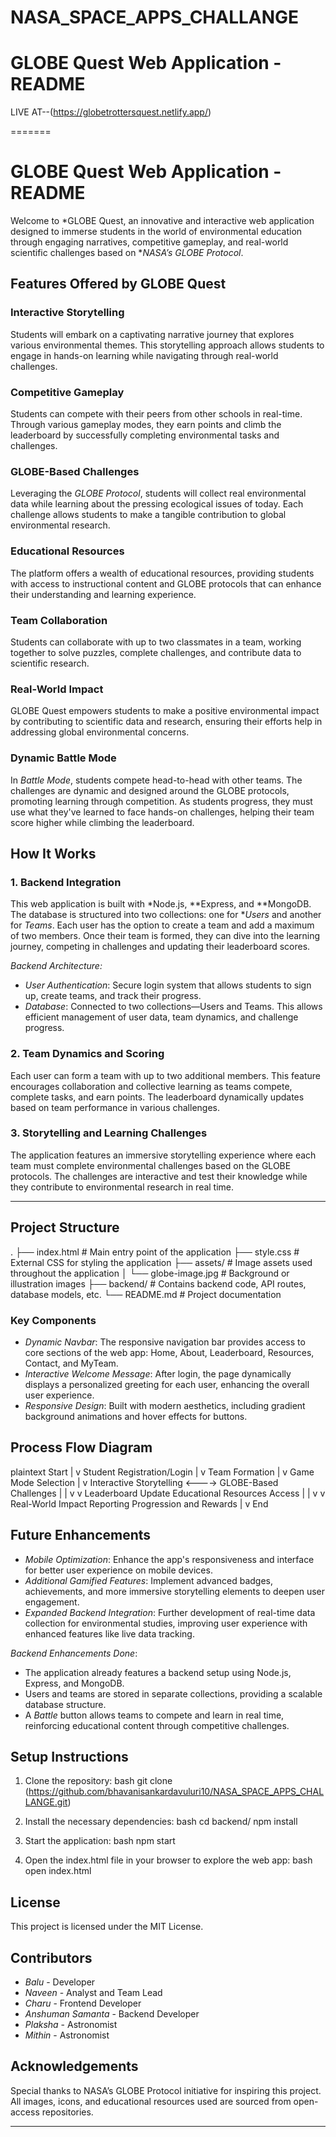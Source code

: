 # NASA_SPACE_APPS_CHALLANGE


# GLOBE Quest Web Application - README

LIVE AT--(https://globetrottersquest.netlify.app/)


=======
# GLOBE Quest Web Application - README


Welcome to *GLOBE Quest, an innovative and interactive web application designed to immerse students in the world of environmental education through engaging narratives, competitive gameplay, and real-world scientific challenges based on **NASA’s GLOBE Protocol*.

## Features Offered by GLOBE Quest

### Interactive Storytelling
Students will embark on a captivating narrative journey that explores various environmental themes. This storytelling approach allows students to engage in hands-on learning while navigating through real-world challenges.

### Competitive Gameplay
Students can compete with their peers from other schools in real-time. Through various gameplay modes, they earn points and climb the leaderboard by successfully completing environmental tasks and challenges.

### GLOBE-Based Challenges
Leveraging the *GLOBE Protocol*, students will collect real environmental data while learning about the pressing ecological issues of today. Each challenge allows students to make a tangible contribution to global environmental research.

### Educational Resources
The platform offers a wealth of educational resources, providing students with access to instructional content and GLOBE protocols that can enhance their understanding and learning experience.

### Team Collaboration
Students can collaborate with up to two classmates in a team, working together to solve puzzles, complete challenges, and contribute data to scientific research.

### Real-World Impact
GLOBE Quest empowers students to make a positive environmental impact by contributing to scientific data and research, ensuring their efforts help in addressing global environmental concerns.

### Dynamic Battle Mode
In *Battle Mode*, students compete head-to-head with other teams. The challenges are dynamic and designed around the GLOBE protocols, promoting learning through competition. As students progress, they must use what they've learned to face hands-on challenges, helping their team score higher while climbing the leaderboard.

## How It Works

### 1. Backend Integration
This web application is built with *Node.js, **Express, and **MongoDB. The database is structured into two collections: one for **Users* and another for *Teams*. Each user has the option to create a team and add a maximum of two members. Once their team is formed, they can dive into the learning journey, competing in challenges and updating their leaderboard scores.

*Backend Architecture:*
- *User Authentication*: Secure login system that allows students to sign up, create teams, and track their progress.
- *Database*: Connected to two collections—Users and Teams. This allows efficient management of user data, team dynamics, and challenge progress.
  
### 2. Team Dynamics and Scoring
Each user can form a team with up to two additional members. This feature encourages collaboration and collective learning as teams compete, complete tasks, and earn points. The leaderboard dynamically updates based on team performance in various challenges.

### 3. Storytelling and Learning Challenges
The application features an immersive storytelling experience where each team must complete environmental challenges based on the GLOBE protocols. The challenges are interactive and test their knowledge while they contribute to environmental research in real time.

---

## Project Structure


.
├── index.html            # Main entry point of the application
├── style.css             # External CSS for styling the application
├── assets/               # Image assets used throughout the application
│   └── globe-image.jpg   # Background or illustration images
├── backend/              # Contains backend code, API routes, database models, etc.
└── README.md             # Project documentation


### Key Components

- *Dynamic Navbar*: The responsive navigation bar provides access to core sections of the web app: Home, About, Leaderboard, Resources, Contact, and MyTeam.
- *Interactive Welcome Message*: After login, the page dynamically displays a personalized greeting for each user, enhancing the overall user experience.
- *Responsive Design*: Built with modern aesthetics, including gradient background animations and hover effects for buttons.

## Process Flow Diagram

plaintext
Start
   |
   v
Student Registration/Login
   |
   v
Team Formation
   |
   v
Game Mode Selection
   |
   v
Interactive Storytelling <----> GLOBE-Based Challenges
   |                                                             |
   v                                                            v
Leaderboard Update                Educational Resources Access
   |                                                             |
   v                                                            v
Real-World Impact Reporting       Progression and Rewards
   |
   v
End


## Future Enhancements

- *Mobile Optimization*: Enhance the app's responsiveness and interface for better user experience on mobile devices.
- *Additional Gamified Features*: Implement advanced badges, achievements, and more immersive storytelling elements to deepen user engagement.
- *Expanded Backend Integration*: Further development of real-time data collection for environmental studies, improving user experience with enhanced features like live data tracking.

*Backend Enhancements Done*:
- The application already features a backend setup using Node.js, Express, and MongoDB.
- Users and teams are stored in separate collections, providing a scalable database structure.
- A *Battle* button allows teams to compete and learn in real time, reinforcing educational content through competitive challenges.
  
## Setup Instructions

1. Clone the repository:
   bash
   git clone (https://github.com/bhavanisankardavuluri10/NASA_SPACE_APPS_CHALLANGE.git)
   

2. Install the necessary dependencies:
   bash
   cd backend/
   npm install
   

3. Start the application:
   bash
   npm start
   

4. Open the index.html file in your browser to explore the web app:
   bash
   open index.html
   

## License

This project is licensed under the MIT License.

## Contributors

- *Balu* - Developer
- *Naveen* - Analyst and Team Lead
- *Charu* - Frontend Developer
- *Anshuman Samanta* - Backend Developer
- *Plaksha* - Astronomist
- *Mithin* - Astronomist

## Acknowledgements

Special thanks to NASA’s GLOBE Protocol initiative for inspiring this project. All images, icons, and educational resources used are sourced from open-access repositories.

--- 


